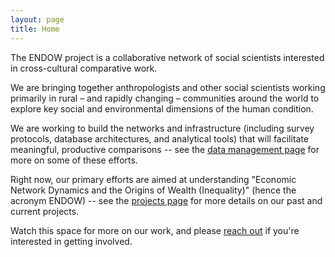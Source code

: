 ```yaml
---
layout: page
title: Home
---
```



The ENDOW project is a collaborative network of social scientists interested in cross-cultural comparative work.

We are bringing together anthropologists and other social scientists working primarily in rural – and rapidly changing – communities around the world to explore key social and environmental dimensions of the human condition.

We are working to build the networks and infrastructure (including survey protocols, database architectures, and analytical tools) that will facilitate meaningful, productive comparisons -- see the [data management page](https://endowproject.github.io/data-management/) for more on some of these efforts.

Right now, our primary efforts are aimed at understanding "Economic Network Dynamics and the Origins of Wealth (Inequality)" (hence the acronym ENDOW) -- see the [projects page](https://endowproject.github.io/projects/) for more details on our past and current projects. 

Watch this space for more on our work, and please [reach out](mailto:endowproject@gmail.com) if you're interested in getting involved.
